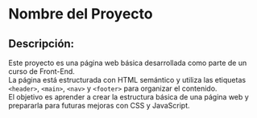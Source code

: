 # Nombre del Proyecto

## Descripción:

Este proyecto es una página web básica desarrollada como parte de un curso de Front-End.  
La página está estructurada con HTML semántico y utiliza las etiquetas `<header>`, `<main>`, `<nav>` y `<footer>` para organizar el contenido.  
El objetivo es aprender a crear la estructura básica de una página web y prepararla para futuras mejoras con CSS y JavaScript.
